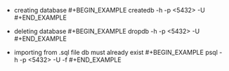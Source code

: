 

* creating database
#+BEGIN_EXAMPLE
createdb -h <host> -p <5432> -U <postgres> <dbname>
#+END_EXAMPLE

* deleting database
#+BEGIN_EXAMPLE
dropdb -h <host> -p <5432> -U <postgres> <dbname>
#+END_EXAMPLE

* importing from .sql file
db must already exist
#+BEGIN_EXAMPLE
 psql -h <localhost> -p <5432> -U <postgres> -f <file> <dbname>
#+END_EXAMPLE

